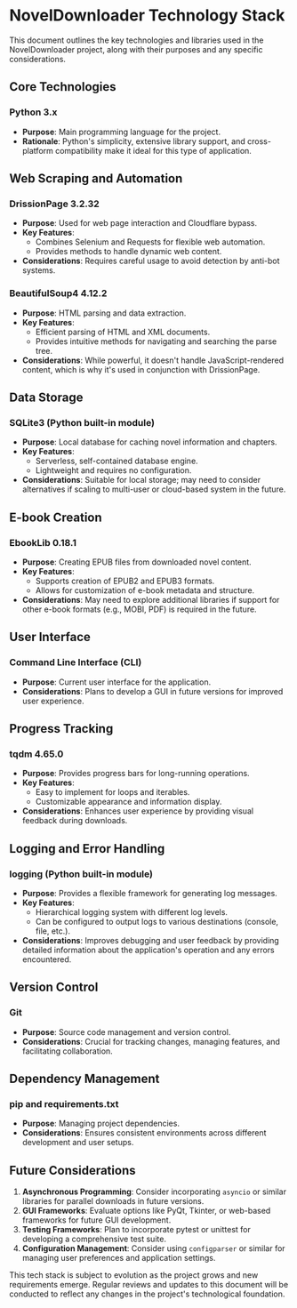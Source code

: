 # NovelDownloader Technology Stack

This document outlines the key technologies and libraries used in the NovelDownloader project, along with their purposes and any specific considerations.

## Core Technologies

### Python 3.x
- **Purpose**: Main programming language for the project.
- **Rationale**: Python's simplicity, extensive library support, and cross-platform compatibility make it ideal for this type of application.

## Web Scraping and Automation

### DrissionPage 3.2.32
- **Purpose**: Used for web page interaction and Cloudflare bypass.
- **Key Features**:
  - Combines Selenium and Requests for flexible web automation.
  - Provides methods to handle dynamic web content.
- **Considerations**: Requires careful usage to avoid detection by anti-bot systems.

### BeautifulSoup4 4.12.2
- **Purpose**: HTML parsing and data extraction.
- **Key Features**:
  - Efficient parsing of HTML and XML documents.
  - Provides intuitive methods for navigating and searching the parse tree.
- **Considerations**: While powerful, it doesn't handle JavaScript-rendered content, which is why it's used in conjunction with DrissionPage.

## Data Storage

### SQLite3 (Python built-in module)
- **Purpose**: Local database for caching novel information and chapters.
- **Key Features**:
  - Serverless, self-contained database engine.
  - Lightweight and requires no configuration.
- **Considerations**: Suitable for local storage; may need to consider alternatives if scaling to multi-user or cloud-based system in the future.

## E-book Creation

### EbookLib 0.18.1
- **Purpose**: Creating EPUB files from downloaded novel content.
- **Key Features**:
  - Supports creation of EPUB2 and EPUB3 formats.
  - Allows for customization of e-book metadata and structure.
- **Considerations**: May need to explore additional libraries if support for other e-book formats (e.g., MOBI, PDF) is required in the future.

## User Interface

### Command Line Interface (CLI)
- **Purpose**: Current user interface for the application.
- **Considerations**: Plans to develop a GUI in future versions for improved user experience.

## Progress Tracking

### tqdm 4.65.0
- **Purpose**: Provides progress bars for long-running operations.
- **Key Features**:
  - Easy to implement for loops and iterables.
  - Customizable appearance and information display.
- **Considerations**: Enhances user experience by providing visual feedback during downloads.

## Logging and Error Handling

### logging (Python built-in module)
- **Purpose**: Provides a flexible framework for generating log messages.
- **Key Features**:
  - Hierarchical logging system with different log levels.
  - Can be configured to output logs to various destinations (console, file, etc.).
- **Considerations**: Improves debugging and user feedback by providing detailed information about the application's operation and any errors encountered.

## Version Control

### Git
- **Purpose**: Source code management and version control.
- **Considerations**: Crucial for tracking changes, managing features, and facilitating collaboration.

## Dependency Management

### pip and requirements.txt
- **Purpose**: Managing project dependencies.
- **Considerations**: Ensures consistent environments across different development and user setups.

## Future Considerations

1. **Asynchronous Programming**: Consider incorporating `asyncio` or similar libraries for parallel downloads in future versions.
2. **GUI Frameworks**: Evaluate options like PyQt, Tkinter, or web-based frameworks for future GUI development.
3. **Testing Frameworks**: Plan to incorporate pytest or unittest for developing a comprehensive test suite.
4. **Configuration Management**: Consider using `configparser` or similar for managing user preferences and application settings.

This tech stack is subject to evolution as the project grows and new requirements emerge. Regular reviews and updates to this document will be conducted to reflect any changes in the project's technological foundation.